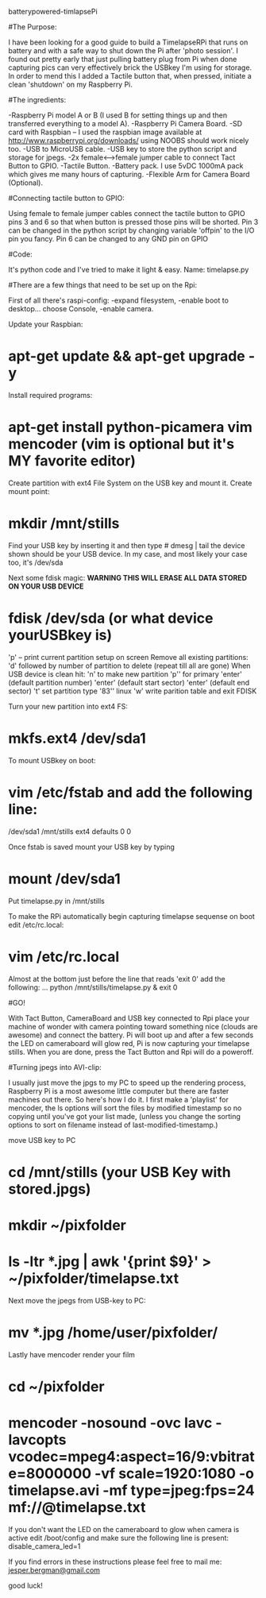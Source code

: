 batterypowered-timlapsePi



#The Purpose:

I have been looking for a good guide to build a TimelapseRPi that runs on battery and with a safe way to shut down the Pi after 'photo session'. 
I found out pretty early that just pulling battery plug from Pi when done capturing pics can very effectively brick the USBkey I'm using for storage. In order to mend this I added a Tactile button that, when pressed, initiate a clean 'shutdown' on my Raspberry Pi.

#The ingredients:

-Raspberry Pi model A or B (I used B for setting things up and then transferred everything to a model A).
-Raspberry Pi Camera Board.
-SD card with Raspbian –  I used the raspbian image available at http://www.raspberrypi.org/downloads/ using NOOBS should work nicely too.
-USB to MicroUSB cable.
-USB key to store the python script and storage for jpegs.
-2x female<-->female jumper cable to connect Tact Button to GPIO.
-Tactile Button.
-Battery pack. I use 5vDC 1000mA pack which gives me many hours of capturing.
-Flexible Arm for Camera Board (Optional).

#Connecting tactile button to GPIO:

Using female to female jumper cables connect the tactile button to GPIO pins 3 and 6 so that when button is pressed those pins will be shorted. Pin 3 can be changed in the python script by changing variable 'offpin' to the I/O pin you fancy. Pin 6 can be changed to any GND pin on GPIO

#Code:

It's python code and I've tried to make it light & easy. Name: timelapse.py

#There are a few things that need to be set up on the Rpi:

First of all there's raspi-config: -expand filesystem, -enable boot to desktop... choose Console, -enable camera.
	
Update your Raspbian:
 # apt-get update && apt-get upgrade -y

Install required programs:
 # apt-get install python-picamera vim mencoder (vim is optional but it's MY favorite editor)

Create partition with ext4 File System on the USB key and mount it. 
Create mount point:
 # mkdir /mnt/stills

Find your USB key by inserting it and then type # dmesg | tail the device shown should be your USB device. In my case, and most likely your case too, it's /dev/sda
	
Next some fdisk magic:
**WARNING THIS WILL ERASE ALL DATA STORED ON YOUR USB DEVICE**
 # fdisk /dev/sda (or what device yourUSBkey is)
'p' – print current partition setup on screen
Remove all existing partitions:
'd' followed by number of partition to delete (repeat till all are gone)
When USB device is clean hit:
'n' to make new partition
'p'' for primary
'enter' (default partition number)
'enter' (default start sector)
'enter'  (default end sector)
't' set partition type
'83'' linux
'w' write parition table and exit FDISK
	
Turn your new partition into ext4 FS:
 # mkfs.ext4 /dev/sda1
	
To mount USBkey on boot:
 # vim /etc/fstab and add the following line:
/dev/sda1       /mnt/stills     ext4    defaults          0       0

Once fstab is saved mount your USB key by typing
 # mount /dev/sda1

Put timelapse.py in /mnt/stills
	
To make the RPi automatically begin capturing timelapse sequense on boot edit /etc/rc.local:
 # vim /etc/rc.local
Almost at the bottom just before the line that reads 'exit 0' add the following:
...
python /mnt/stills/timelapse.py &
exit 0

#GO!

With Tact Button, CameraBoard and USB key connected to Rpi place your machine of wonder with camera pointing toward something nice (clouds are awesome) and connect the battery. Pi will boot up and after a few seconds the LED on cameraboard will glow red, Pi is now capturing your timelapse stills. When you are done, press the Tact Button and Rpi will do a poweroff.

#Turning jpegs into AVI-clip:

I usually just move the jpgs to my PC to speed up the rendering process, Raspberry Pi is a most awesome little computer but there are faster machines out there. So here's how I do it.
I first make a 'playlist' for mencoder, the ls options will sort the files by  modified timestamp so no copying until you've got your list made, (unless you change the sorting options to sort on filename instead of last-modified-timestamp.)

move USB key to PC
 # cd /mnt/stills (your USB Key with stored.jpgs)
 # mkdir ~/pixfolder
 # ls -ltr *.jpg | awk '{print $9}' > ~/pixfolder/timelapse.txt

Next move the jpegs from USB-key to PC:
 # mv *.jpg /home/user/pixfolder/

Lastly have mencoder render your film
 # cd ~/pixfolder
 # mencoder -nosound -ovc lavc -lavcopts vcodec=mpeg4:aspect=16/9:vbitrate=8000000 -vf scale=1920:1080 -o timelapse.avi -mf type=jpeg:fps=24 mf://@timelapse.txt




If you don't want the LED on the cameraboard to glow when camera is active edit /boot/config and make sure the following line is present: disable_camera_led=1

If you find errors in these instructions please feel free to mail me: jesper.bergman@gmail.com

good luck!
